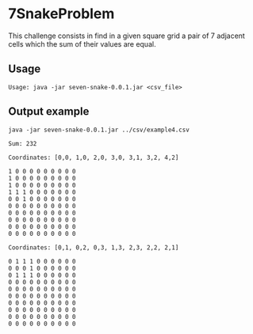 # 7SnakeProblem

This challenge consists in find in a given square grid a pair of 7 adjacent cells which the sum of their values are equal.

## Usage
```
Usage: java -jar seven-snake-0.0.1.jar <csv_file>

```

## Output example

```
java -jar seven-snake-0.0.1.jar ../csv/example4.csv

Sum: 232

Coordinates: [0,0, 1,0, 2,0, 3,0, 3,1, 3,2, 4,2]

1 0 0 0 0 0 0 0 0 0 
1 0 0 0 0 0 0 0 0 0 
1 0 0 0 0 0 0 0 0 0 
1 1 1 0 0 0 0 0 0 0 
0 0 1 0 0 0 0 0 0 0 
0 0 0 0 0 0 0 0 0 0 
0 0 0 0 0 0 0 0 0 0 
0 0 0 0 0 0 0 0 0 0 
0 0 0 0 0 0 0 0 0 0 
0 0 0 0 0 0 0 0 0 0 

Coordinates: [0,1, 0,2, 0,3, 1,3, 2,3, 2,2, 2,1]

0 1 1 1 0 0 0 0 0 0 
0 0 0 1 0 0 0 0 0 0 
0 1 1 1 0 0 0 0 0 0 
0 0 0 0 0 0 0 0 0 0 
0 0 0 0 0 0 0 0 0 0 
0 0 0 0 0 0 0 0 0 0 
0 0 0 0 0 0 0 0 0 0 
0 0 0 0 0 0 0 0 0 0 
0 0 0 0 0 0 0 0 0 0 
0 0 0 0 0 0 0 0 0 0 

```